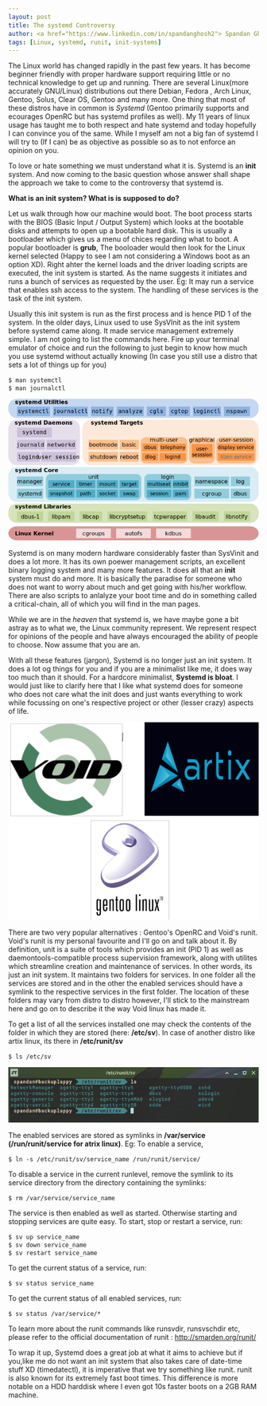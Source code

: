 ```yaml
---
layout: post
title: The systemd Controversy
author: <a href="https://www.linkedin.com/in/spandanghosh2"> Spandan Ghosh </a>
tags: [Linux, systemd, runit, init-systems]
---
```



The Linux world has changed rapidly in the past few years. It has become beginner friendly with proper hardware support requiring little or no technical knowledge to get up and running. There are several Linux(more accurately GNU/Linux) distributions out there Debian, Fedora , Arch Linux, Gentoo, Solus, Clear OS, Gentoo and many more. One thing that most of these distros have in common is *Systemd* (Gentoo primarily supports and ecourages OpenRC but has systemd profiles as well). My 11 years of linux usage has taught me to both respect and hate systemd and today hopefully I can convince you of the same. While I myself am not a big fan of systemd I will try to (If I can) be as objective as possible so as to not enforce an opinion on you. 

To love or hate something we must understand what it is. Systemd is an **init** system. And now coming to the basic question whose answer shall shape the approach we take to come to the controversy that systemd is.

**What is an init system? What is is supposed to do?**

Let us walk through how our machine would boot. The boot process starts with the BIOS (Basic Input / Output System) which looks at the bootable disks and attempts to open up a bootable hard disk. This is usually a bootloader which gives us a menu of chices regarding what to boot. A popular bootloader is **grub**, The booloader would then look for the Linux kernel selected (Happy to see I am not considering a Windows boot as an option XD). Right ahter the kernel loads and the driver loading scripts are executed, the init system is started. As the name suggests it initiates and runs a bunch of services as requested by the user. Eg: It may run a service that enables ssh access to the system. The handling of these services is the task of the init system.

Usually this init system is run as the first process and is hence PID 1 of the system. In the older days, Linux used to use SysVInit as the init system before systemd came along. It made service management extremely simple. I am not going to list the commands here. Fire up your terminal emulator of choice and run the following to just begin to know how much you use systemd without actually knowing (In case you still use a distro that sets a lot of things up for you)
```
$ man systemctl
$ man journalctl
```

![Systemd Components](/spandan/linux/systemd/Systemd-components.png)

Systemd is on many modern hardware considerably faster than SysVinit and does a lot more. It has its own poewer management scripts, an excellent binary logging system and many more features. It does all that an **init** system must do and more. It is basically the paradise for someone who does not want to worry about much and get going with his/her workflow. There are also scripts to anlalyze your boot time and do in something called a critical-chain, all of which you will find in the man pages.

While we are in the *heaven* that systemd is, we have maybe gone a bit astray as to what we, the Linux community represent. We represent respect for opinions of the people and have always encouraged the ability of people to choose. Now assume that you are an.

With all these features (jargon), Systemd is no longer just an init system. It does a lot og things for you and if you are a minimalist like me, it does way too much than it should. For a hardcore minimalist, **Systemd is bloat**. I would just like to clarify here that I like what systemd does for someone who does not care what the init does and just wants everything to work while focussing on one's respective project or other (lesser crazy) aspects of life.

![Systemd Logs](/spandan/linux/systemd/logs.png)

There are two very popular alternatives : Gentoo's OpenRC and Void's runit. Void's runit is my personal favourite and I'll go on and talk about it. By definition, unit is a suite of tools which provides an init (PID 1) as well as daemontools-compatible process supervision framework, along with utilites which streamline creation and maintenance of services. In other words, its just an init system. It maintains two folders for services. In one folder all the services are stored and in the other the enabled services should have a symlink to the respective services in the first folder. The location of these folders may vary from distro to distro however, I'll stick to the mainstream here and go on to describe it the way Void linux has made it.

To get a list of all the services installed one may check the contents of the folder in which they are stored (here: **/etc/sv**).
In case of another distro like artix linux, its there in **/etc/runit/sv**

```
$ ls /etc/sv
```

![Screenshot](/spandan/linux/systemd/Screenshot_2019-08-13_22-57-29.png)

The enabled services are stored as symlinks in **/var/service (/run/runit/service for atrix linux)**.
Eg: To enable a service,

```
$ ln -s /etc/runit/sv/service_name /run/runit/service/
```

To disable a service in the current runlevel, remove the symlink to its service directory from the directory containing the symlinks:

```
$ rm /var/service/service_name
```

The service is then enabled as well as started. Otherwise starting and stopping services are quite easy.
To start, stop or restart a service, run:

```
$ sv up service_name
$ sv down service_name
$ sv restart service_name
```

To get the current status of a service, run:

```
$ sv status service_name
```

To get the current status of all enabled services, run:

```
$ sv status /var/service/*
```

To learn more about the runit commands like runsvdir, runsvschdir etc, please refer to the official documentation of runit : http://smarden.org/runit/

To wrap it up, Systemd does a great job at what it aims to achieve but if you,like me do not want an init system that also takes care of date-time stuff XD (timedatectl), it is imperative that we try something like runit. runit is also known for its extremely fast boot times. This difference is more notable on a HDD harddisk where I even got 10s faster boots on a 2GB RAM machine.
